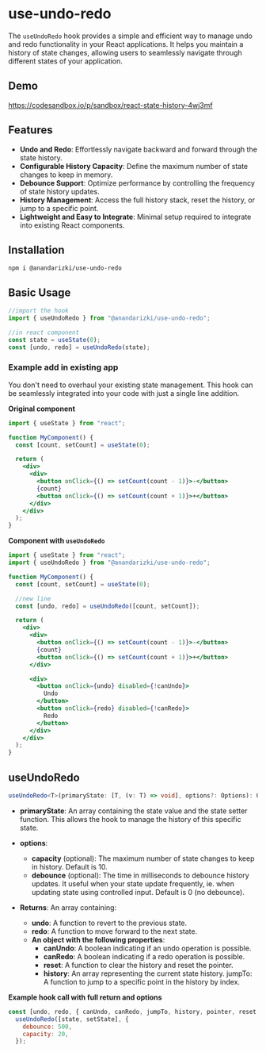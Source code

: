# use-undo-redo

The `useUndoRedo` hook provides a simple and efficient way to manage undo and redo functionality in your React applications. It helps you maintain a history of state changes, allowing users to seamlessly navigate through different states of your application. 

## Demo
https://codesandbox.io/p/sandbox/react-state-history-4wj3mf

## Features

- **Undo and Redo**: Effortlessly navigate backward and forward through the state history.
- **Configurable History Capacity**: Define the maximum number of state changes to keep in memory.
- **Debounce Support**: Optimize performance by controlling the frequency of state history updates.
- **History Management**: Access the full history stack, reset the history, or jump to a specific point.
- **Lightweight and Easy to Integrate**: Minimal setup required to integrate into existing React components.

## Installation

```node
npm i @anandarizki/use-undo-redo
```

## Basic Usage

```js
//import the hook
import { useUndoRedo } from "@anandarizki/use-undo-redo";

//in react component
const state = useState(0);
const [undo, redo] = useUndoRedo(state);
```

### Example add in existing app

You don't need to overhaul your existing state management. This hook can be seamlessly integrated into your code with just a single line addition.

**Original component**

```jsx
import { useState } from "react";

function MyComponent() {
  const [count, setCount] = useState(0);

  return (
    <div>
      <div>
        <button onClick={() => setCount(count - 1)}>-</button>
        {count}
        <button onClick={() => setCount(count + 1)}>+</button>
      </div>
    </div>
  );
}
```

**Component with `useUndoRedo`**

```jsx
import { useState } from "react";
import { useUndoRedo } from "@anandarizki/use-undo-redo";

function MyComponent() {
  const [count, setCount] = useState(0);

  //new line
  const [undo, redo] = useUndoRedo([count, setCount]);

  return (
    <div>
      <div>
        <button onClick={() => setCount(count - 1)}>-</button>
        {count}
        <button onClick={() => setCount(count + 1)}>+</button>
      </div>

      <div>
        <button onClick={undo} disabled={!canUndo}>
          Undo
        </button>
        <button onClick={redo} disabled={!canRedo}>
          Redo
        </button>
      </div>
    </div>
  );
}
```

## useUndoRedo

```ts
useUndoRedo<T>(primaryState: [T, (v: T) => void], options?: Options): Output<T>
```
- **primaryState**: An array containing the state value and the state setter function. This allows the hook to manage the history of this specific state.

- **options**: 
    - **capacity** (optional): The maximum number of state changes to keep in history. Default is 10.
    - **debounce** (optional): The time in milliseconds to debounce history updates. It useful when your state update frequently, ie. when updating state using controlled input. Default is 0 (no debounce).

- **Returns**: An array containing:
    - **undo**: A function to revert to the previous state.
    - **redo**: A function to move forward to the next state.
    - **An object with the following properties**:
        - **canUndo**: A boolean indicating if an undo operation is possible.
        - **canRedo**: A boolean indicating if a redo operation is possible.
        - **reset**: A function to clear the history and reset the pointer.
        - **history**: An array representing the current state history.
jumpTo: A function to jump to a specific point in the history by index.

**Example hook call with full return and options**

```js
const [undo, redo, { canUndo, canRedo, jumpTo, history, pointer, reset }] =
  useUndoRedo([state, setState], {
    debounce: 500,
    capacity: 20,
  });
```

